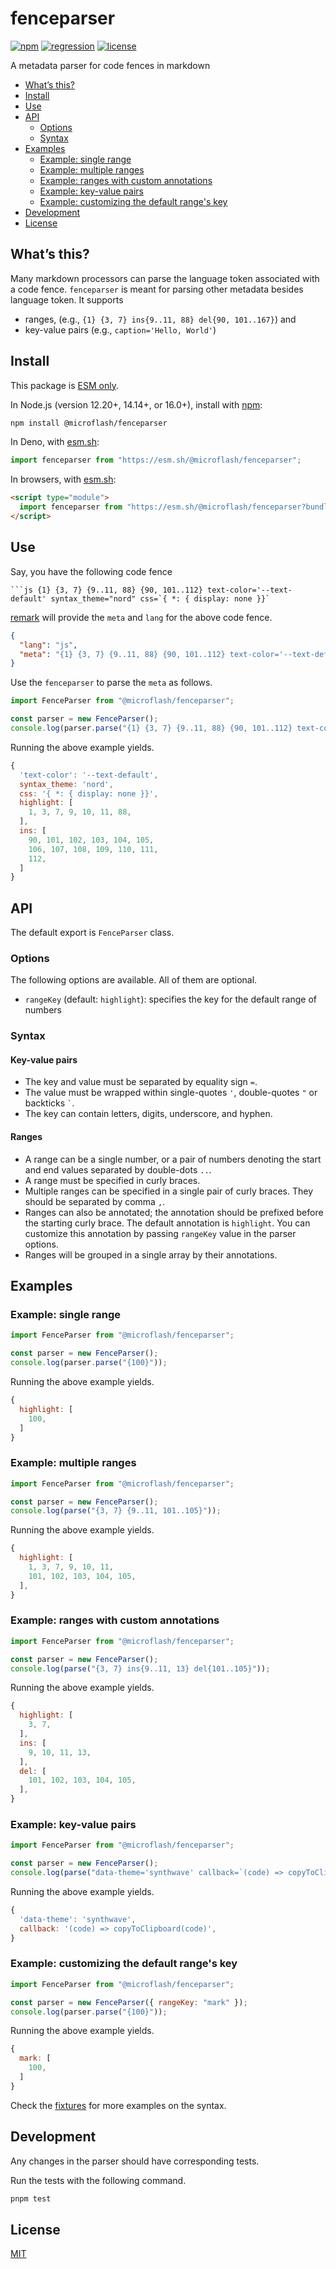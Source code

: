 # fenceparser

[![npm](https://img.shields.io/npm/v/@microflash/fenceparser)](https://www.npmjs.com/package/@microflash/fenceparser)
[![regression](https://github.com/Microflash/fenceparser/actions/workflows/regression.yml/badge.svg)](https://github.com/Microflash/fenceparser/actions/workflows/regression.yml)
[![license](https://img.shields.io/npm/l/@microflash/fenceparser)](./LICENSE.md)

A metadata parser for code fences in markdown

- [What’s this?](#whats-this)
- [Install](#install)
- [Use](#use)
- [API](#api)
	- [Options](#options)
	- [Syntax](#syntax)
- [Examples](#examples)
	- [Example: single range](#example-single-range)
	- [Example: multiple ranges](#example-multiple-ranges)
	- [Example: ranges with custom annotations](#example-ranges-with-custom-annotations)
	- [Example: key-value pairs](#example-key-value-pairs)
	- [Example: customizing the default range's key](#example-customizing-the-default-ranges-key)
- [Development](#development)
- [License](#license)

## What’s this?

Many markdown processors can parse the language token associated with a code fence. `fenceparser` is meant for parsing other metadata besides language token. It supports 

- ranges, (e.g., `{1} {3, 7} ins{9..11, 88} del{90, 101..167}`) and 
- key-value pairs (e.g., `caption='Hello, World'`)

## Install

This package is [ESM only](https://gist.github.com/sindresorhus/a39789f98801d908bbc7ff3ecc99d99c).

In Node.js (version 12.20+, 14.14+, or 16.0+), install with [npm](https://docs.npmjs.com/cli/install):

```sh
npm install @microflash/fenceparser
```

In Deno, with [esm.sh](https://esm.sh/):

```js
import fenceparser from "https://esm.sh/@microflash/fenceparser";
```

In browsers, with [esm.sh](https://esm.sh/):

```html
<script type="module">
  import fenceparser from "https://esm.sh/@microflash/fenceparser?bundle";
</script>
```

## Use

Say, you have the following code fence

```
```js {1} {3, 7} {9..11, 88} {90, 101..112} text-color='--text-default' syntax_theme="nord" css=`{ *: { display: none }}`
```

[remark](https://github.com/remarkjs/remark) will provide the `meta` and `lang` for the above code fence.

```json
{
  "lang": "js",
  "meta": "{1} {3, 7} {9..11, 88} {90, 101..112} text-color='--text-default' syntax_theme=\"nord\" css=`{ *: { display: none }}`"
}
```

Use the `fenceparser` to parse the `meta` as follows.

```js
import FenceParser from "@microflash/fenceparser";

const parser = new FenceParser();
console.log(parser.parse("{1} {3, 7} {9..11, 88} {90, 101..112} text-color='--text-default' syntax_theme=\"nord\" css=`{ *: { display: none }}`"));
```

Running the above example yields.

```js
{
  'text-color': '--text-default',
  syntax_theme: 'nord',
  css: '{ *: { display: none }}',
  highlight: [
    1, 3, 7, 9, 10, 11, 88,  
  ],
  ins: [
    90, 101, 102, 103, 104, 105,
    106, 107, 108, 109, 110, 111, 
    112,
  ]
}
```

## API

The default export is `FenceParser` class.

### Options

The following options are available. All of them are optional.

- `rangeKey` (default: `highlight`): specifies the key for the default range of numbers

### Syntax

#### Key-value pairs

- The key and value must be separated by equality sign `=`.
- The value must be wrapped within single-quotes `'`, double-quotes `"` or backticks `` ` ``.
- The key can contain letters, digits, underscore, and hyphen.

#### Ranges

- A range can be a single number, or a pair of numbers denoting the start and end values separated by double-dots `..`.
- A range must be specified in curly braces.
- Multiple ranges can be specified in a single pair of curly braces. They should be separated by comma `,`.
- Ranges can also be annotated; the annotation should be prefixed before the starting curly brace. The default annotation is `highlight`. You can customize this annotation by passing `rangeKey` value in the parser options.
- Ranges will be grouped in a single array by their annotations.

## Examples

### Example: single range

```js
import FenceParser from "@microflash/fenceparser";

const parser = new FenceParser();
console.log(parser.parse("{100}"));
```

Running the above example yields.

```js
{
  highlight: [
    100,
  ]
}
```

### Example: multiple ranges

```js
import FenceParser from "@microflash/fenceparser";

const parser = new FenceParser();
console.log(parse("{3, 7} {9..11, 101..105}"));
```

Running the above example yields.

```js
{
  highlight: [
    1, 3, 7, 9, 10, 11,
    101, 102, 103, 104, 105,
  ],
}
```

### Example: ranges with custom annotations


```js
import FenceParser from "@microflash/fenceparser";

const parser = new FenceParser();
console.log(parse("{3, 7} ins{9..11, 13} del{101..105}"));
```

Running the above example yields.

```js
{
  highlight: [
    3, 7,
  ],
  ins: [
    9, 10, 11, 13,
  ],
  del: [
    101, 102, 103, 104, 105,
  ],
}
```

### Example: key-value pairs

```js
import FenceParser from "@microflash/fenceparser";

const parser = new FenceParser();
console.log(parse("data-theme='synthwave' callback=`(code) => copyToClipboard(code)`"));
```

Running the above example yields.

```js
{
  'data-theme': 'synthwave',
  callback: '(code) => copyToClipboard(code)',
}
```

### Example: customizing the default range's key

```js
import FenceParser from "@microflash/fenceparser";

const parser = new FenceParser({ rangeKey: "mark" });
console.log(parser.parse("{100}"));
```

Running the above example yields.

```js
{
  mark: [
    100,
  ]
}
```

Check the [fixtures](./test/fixtures/) for more examples on the syntax.

## Development

Any changes in the parser should have corresponding tests.

Run the tests with the following command.

```sh
pnpm test
```

## License

[MIT](./LICENSE.md)
